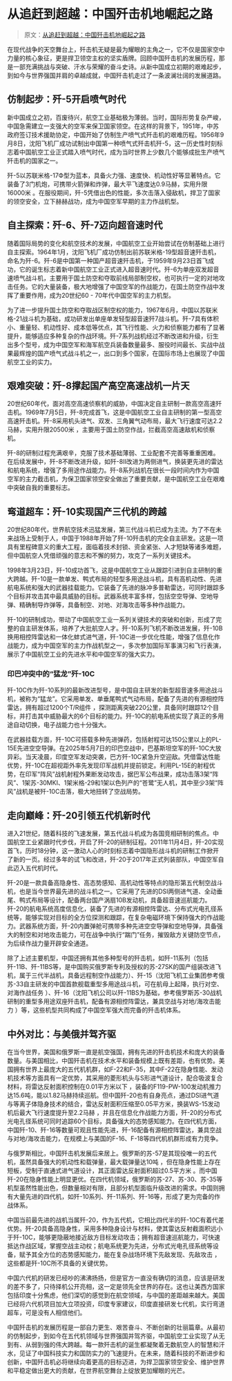 # 从追赶到超越：中国歼击机地崛起之路

> 原文：[从追赶到超越：中国歼击机地崛起之路](https://baijiahao.baidu.com/s?id=1831965011391312112&wfr=spider&for=pc)

在现代战争的天空舞台上，歼击机无疑是最为耀眼的主角之一，它不仅是国家空中力量的核心象征，更是捍卫领空主权的坚实盾牌。回顾中国歼击机的发展历程，那是一部充满挑战与突破、汗水与荣耀的奋斗史诗。从新中国成立初期的艰难起步，到如今与世界强国并肩的卓越成就，中国歼击机走过了一条波澜壮阔的发展道路。

## 仿制起步：歼-5开启喷气时代

新中国成立之初，百废待兴，航空工业基础极为薄弱。当时，国际形势复杂严峻，中国急需建立一支强大的空军来保卫国家领空。在这样的背景下，1951年，中苏政府签订技术援助协定，中国开始了仿制生产喷气式歼击机的艰难历程。1956年9月8日，沈阳飞机厂成功试制出中国第一种喷气式歼击机歼-5，这一历史性时刻标志着中国航空工业正式踏入喷气时代，成为当时世界上少数几个能够成批生产喷气歼击机的国家之一。

歼-5以苏联米格-17Ф型为蓝本，具备火力强、速度快、机动性好等显著特点。它装备了3门机炮，可携带火箭弹和炸弹，最大平飞速度达0.9马赫，实用升限16000米 。在服役期间，歼-5凭借出色的性能，多次击落入侵敌机，捍卫了国家的领空安全，立下赫赫战功，成为中国空军早期的主力作战机型。

## 自主探索：歼-6、歼-7迈向超音速时代

随着国际局势的变化和航空技术的发展，中国航空工业开始尝试在仿制基础上进行自主探索。1964年1月，沈阳飞机厂成功仿制出前苏联米格-19型超音速歼击机，命名为歼-6。歼-6是中国第一种国产超音速歼击机，于1959年9月23日首飞成功，它的诞生标志着新中国航空工业正式进入超音速时代。歼-6为单座双发超音速喷气战斗机，主要用于国土防空和夺取前线局部制空权，也可执行一定的对地攻击任务。它的大量装备，极大地增强了中国空军的作战能力，在国土防空作战中发挥了重要作用，成为20世纪60 - 70年代中国空军的主力机型。

为了进一步提升国土防空和夺取战区制空权的能力，1967年6月，中国以苏联米格-21战斗机为基础，成功研发出单座单发轻型超音速歼7战斗机。歼-7具有体积小、重量轻、机动性好、成本低等优点，其飞行性能、火力和侦察能力都有了显著提升，能够适应多种复杂的作战环境。歼-7系列战机经过不断改进和升级，衍生出多个型号，成为中国空军和海军航空兵装备数量最多、服役时间最长、实战中战果最辉煌的国产喷气式战斗机之一，出口到多个国家，在国际市场上也展现了中国航空工业的实力。

## 艰难突破：歼-8撑起国产高空高速战机一片天

20世纪60年代，面对高空高速侦察机的威胁，中国决定自主研制一款高空高速歼击机。1969年7月5日，歼-8完成首飞，这是中国航空工业自主研制的第一型高空高速歼击机。歼-8采用机头进气、双发、三角翼气动布局，最大飞行速度可达2.2马赫，实用升限20500米 ，主要用于国土防空作战，拦截高空高速敌机和侦察机。

歼-8的研制过程充满艰辛，克服了技术基础薄弱、工业配套不完善等重重困难。在后续发展中，歼-8不断改进升级，如歼-8Ⅱ改进为两侧进气，换装更先进的雷达和航电系统，增强了多用途作战能力。歼-8系列战机在很长一段时间内作为中国空军的主力截击机，为保卫国家领空安全做出了重要贡献，是中国航空工业在艰难中突破自我的重要标志。

## 弯道超车：歼-10实现国产三代机的跨越

20世纪80年代，世界航空技术迅猛发展，第三代战斗机已成为主流。为了不在未来战场上受制于人，中国于1988年开始了歼-10歼击机的完全自主研发。这是一项具有里程碑意义的重大工程，面临着技术封锁、资金紧张、人才短缺等诸多难题，但中国航空人凭借顽强的意志和不懈的努力，攻克了一系列关键技术。

1998年3月23日，歼-10成功首飞，这是中国航空工业从跟踪引进到自主研制的重大跨越。歼-10是一款单发、鸭式布局的轻型多用途战斗机，具有高机动性、先进航电系统和强大的武器挂载能力。它装备了先进的脉冲多普勒雷达，可同时跟踪多个目标并攻击其中最具威胁的目标。武器系统丰富多样，包括空空导弹、空地导弹、精确制导炸弹等，具备制空、对地、对海攻击等多种作战能力。

歼-10的研制成功，带动了中国航空工业一系列关键技术的突破和创新，形成了完整的自主研发体系，培养了大批航空人才。歼-10系列飞机不断改进发展，歼-10B换用相控阵雷达和一体化蚌式进气道，歼-10C进一步优化性能，增强了信息化作战能力，成为中国空军的主力作战机型之一，多次参加国际军事演习和飞行表演，展示了中国航空工业的先进水平和中国空军的强大实力。

### 印巴冲突中的“猛龙”歼-10C

歼-10C作为歼-10系列的最新改进型号，是中国自主研发的新型超音速多用途战斗机，被称为“猛龙”。它采用单发、单垂尾鸭式气动布局，配备了先进的有源相控阵雷达，拥有超过1200个T/R组件 ，探测距离突破220公里，具备同时跟踪12个目标，并打击其中威胁最大的6个目标的能力。歼-10C的航电系统实现了真正的多用途自动切换，电子战能力也十分强大。

在武器挂载方面，歼-10C可搭载多种先进弹药，包括射程可达150公里以上的PL-15E先进空空导弹。在2025年5月7日的印巴空战中，巴基斯坦空军的歼-10C大放异彩。当天凌晨，印度空军发动突袭，巴方歼-10C紧急升空迎敌。凭借雷达性能优势，歼-10C在超视距外率先发现印军战机并提前锁定。利用PL-15E的射程优势，在印军“阵风”战机射程外果断发动攻击，据巴军公布战果，成功击落3架“阵风”、1架苏-30MKI、1架米格-29和1架以色列产的“苍鹭”无人机，其中至少3架“阵风”战机是被歼-10C击落，极大地扭转了空战局势。

## 走向巅峰：歼-20引领五代机新时代

进入21世纪，随着科技的飞速发展，第五代战斗机成为各国竞相研制的焦点。中国航空工业紧跟时代步伐，开启了歼-20的研制征程。2011年11月4日，歼-20实现首飞，历时18分钟，这一激动人心的时刻标志着中国隐形战斗机的研制工作掀开了新的一页。经过多年的试飞和改进，歼-20于2017年正式列装部队，中国空军自此迈入五代机时代。

歼-20是一款具备高隐身性、高态势感知、高机动性等特点的隐形第五代制空战斗机，也是当今世界最先进的战斗机之一。它采用了先进的DSI两侧进气道、全动垂尾、鸭式布局等设计，配备两台国产涡扇10B发动机，具备超音速巡航能力。歼-20的航电系统高度信息化，装备了先进的有源相控阵雷达、分布式光电孔径系统等，能够实现对目标的全方位探测和跟踪，在复杂电磁环境下保持强大的作战能力。武器系统方面，歼-20内置弹舱可携带多种先进空空导弹和空地导弹，具备强大的制空和对地攻击能力，可在战争中执行“踹门”任务，摧毁敌方关键防空节点，为后续作战力量开辟安全通道。

除了上述主要机型，中国还拥有其他多种型号的歼击机，如歼-11系列（包括歼-11B、歼-11BS等，是中国购买俄罗斯专利及授权的苏-27SK的国产组装改进飞机，属于三代半战机，具备远程制空作战能力）、歼-15（沈阳飞机工业集团参考俄苏-33自主研发的中国首款舰载重型多用途战斗机，可在航母上起降，执行对空、对海作战任务 ）、歼-16（沈阳飞机公司以歼-11BS为基础，参考俄罗斯苏-30战机研制的重型多用途双座歼击机，配备有源相控阵雷达，兼具空战与对地/海攻击能力 ）等，这些机型共同构成了中国空军强大而完备的歼击机体系。

## 中外对比：与美俄并驾齐驱

在当今世界，美国和俄罗斯一直是航空强国，拥有先进的歼击机技术和庞大的装备数量。与美国相比，中国歼击机在技术水平和装备规模上既有差距，也有优势。美国拥有世界上最庞大的五代机机群，如F-22和F-35，其中F-22在隐身性能、发动机技术等方面具有一定优势，其采用的菱形机头与S形进气道设计，配合吸波复合材料，将雷达反射面积控制在0.01平方米以下 ，装备的F119-PW-100发动机推力达15.6吨，能以1.82马赫持续巡航。但中国歼-20也有自身亮点，通过DSI进气道与等离子体隐身技术的结合，雷达反射面积压缩至0.05平方米，换装WS-15发动机后最大飞行速度提升至2.2马赫 ，并且在信息化作战能力方面，歼-20的分布式光电孔径系统可同时追踪60个目标，具备强大的态势感知能力。在四代机方面，中国歼-10、歼-16等数量可观且性能先进，歼-16配备有源相控阵雷达，兼具空战与对地/海攻击能力，在规模上与美国的F-16、F-18等四代机机群形成有力竞争。

与俄罗斯相比，中国歼击机发展后来居上。俄罗斯的苏-57是其现役唯一的五代机，虽然具备强大的机动性和载弹量，最大载弹量达10吨 ，但在隐身性能上存在短板，受制于直通式进气道设计，其正面雷达反射面积超过0.5平方米 。而中国歼-20在隐身性能上明显更优。在四代机领域，俄罗斯的苏-27、苏-30、苏-35等机型虽然性能出色，但数量相对有限，且部分机型面临升级改进的需求。中国则拥有大量先进的四代机，如歼-10系列、歼-11系列、歼-16等，形成了更为完备的作战体系。

中国当前最先进的战机当属歼-20，作为五代机，它相比四代半的歼-10C有着代差优势。歼-20具备高隐身性，采用多种隐身设计与材料，使其雷达反射截面积远小于歼-10C，能够更隐蔽地接近敌方目标发动攻击；拥有超音速巡航能力，可快速抵达作战区域，掌握空战主动权；航电系统更为先进，分布式光电孔径系统等设备，赋予其全方位的态势感知能力，能在复杂战场环境下先敌发现、先敌攻击 ，这些都是歼-10C所不具备的关键优势。

中国六代机的研发已经吵的沸沸扬扬，但是官方一直没有确切的消息，应该是研发的差不多了，只待择机公开亮相，这一定是领先全世界的存在。这也让美西方国家包括印度十分焦虑，他们深切的感觉到在航空领域，与中国的差距越来越大。美国已经将六代机项目加大立项投资，印度专家建议，印度直接研发七代机，实行弯道超车，可是没有人相信他们。

中国歼击机的发展历程是一部自力更生、艰苦奋斗、不断创新的壮丽篇章。从最初的仿制起步，到如今在五代机领域与世界强国并驾齐驱，中国航空工业实现了从无到有、从弱到强的伟大跨越。每一款歼击机的诞生都凝聚着无数航空人的智慧和汗水，见证了中国科技实力和国防实力的飞速提升。在未来，随着科技的不断进步和创新，中国歼击机必将继续向着更高的目标迈进，为捍卫国家领空安全、维护世界和平稳定做出更大的贡献，在世界航空舞台上绽放更加耀眼的光芒。




